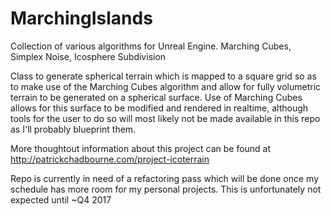 # MarchingIslands

Collection of various algorithms for Unreal Engine.
Marching Cubes, Simplex Noise, Icosphere Subdivision

Class to generate spherical terrain which is mapped to a square grid so as to make use of the Marching Cubes algorithm and allow for fully volumetric terrain to be generated on a spherical surface. Use of Marching Cubes allows for this surface to be modified and rendered in realtime, although tools for the user to do so will most likely not be made available in this repo as I'll probably blueprint them.

More thoughtout information about this project can be found at http://patrickchadbourne.com/project-icoterrain

Repo is currently in need of a refactoring pass which will be done once my schedule has more room for my personal projects. This is unfortunately not expected until ~Q4 2017
